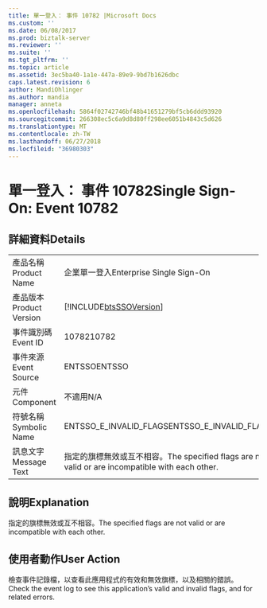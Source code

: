 ```yaml
---
title: 單一登入： 事件 10782 |Microsoft Docs
ms.custom: ''
ms.date: 06/08/2017
ms.prod: biztalk-server
ms.reviewer: ''
ms.suite: ''
ms.tgt_pltfrm: ''
ms.topic: article
ms.assetid: 3ec5ba40-1a1e-447a-89e9-9bd7b1626dbc
caps.latest.revision: 6
author: MandiOhlinger
ms.author: mandia
manager: anneta
ms.openlocfilehash: 5864f02742746bf48b41651279bf5cb6ddd93920
ms.sourcegitcommit: 266308ec5c6a9d8d80ff298ee6051b4843c5d626
ms.translationtype: MT
ms.contentlocale: zh-TW
ms.lasthandoff: 06/27/2018
ms.locfileid: "36980303"
---
```

# <a name="single-sign-on-event-10782"></a><span data-ttu-id="ec5a9-102">單一登入： 事件 10782</span><span class="sxs-lookup"><span data-stu-id="ec5a9-102">Single Sign-On: Event 10782</span></span>
## <a name="details"></a><span data-ttu-id="ec5a9-103">詳細資料</span><span class="sxs-lookup"><span data-stu-id="ec5a9-103">Details</span></span>  
  
|                 |                                                                        |
|-----------------|------------------------------------------------------------------------|
|  <span data-ttu-id="ec5a9-104">產品名稱</span><span class="sxs-lookup"><span data-stu-id="ec5a9-104">Product Name</span></span>   |                       <span data-ttu-id="ec5a9-105">企業單一登入</span><span class="sxs-lookup"><span data-stu-id="ec5a9-105">Enterprise Single Sign-On</span></span>                        |
| <span data-ttu-id="ec5a9-106">產品版本</span><span class="sxs-lookup"><span data-stu-id="ec5a9-106">Product Version</span></span> |       [!INCLUDE[btsSSOVersion](../includes/btsssoversion-md.md)]       |
|    <span data-ttu-id="ec5a9-107">事件識別碼</span><span class="sxs-lookup"><span data-stu-id="ec5a9-107">Event ID</span></span>     |                                 <span data-ttu-id="ec5a9-108">10782</span><span class="sxs-lookup"><span data-stu-id="ec5a9-108">10782</span></span>                                  |
|  <span data-ttu-id="ec5a9-109">事件來源</span><span class="sxs-lookup"><span data-stu-id="ec5a9-109">Event Source</span></span>   |                                 <span data-ttu-id="ec5a9-110">ENTSSO</span><span class="sxs-lookup"><span data-stu-id="ec5a9-110">ENTSSO</span></span>                                 |
|    <span data-ttu-id="ec5a9-111">元件</span><span class="sxs-lookup"><span data-stu-id="ec5a9-111">Component</span></span>    |                                  <span data-ttu-id="ec5a9-112">不適用</span><span class="sxs-lookup"><span data-stu-id="ec5a9-112">N/A</span></span>                                   |
|  <span data-ttu-id="ec5a9-113">符號名稱</span><span class="sxs-lookup"><span data-stu-id="ec5a9-113">Symbolic Name</span></span>  |                         <span data-ttu-id="ec5a9-114">ENTSSO_E_INVALID_FLAGS</span><span class="sxs-lookup"><span data-stu-id="ec5a9-114">ENTSSO_E_INVALID_FLAGS</span></span>                         |
|  <span data-ttu-id="ec5a9-115">訊息文字</span><span class="sxs-lookup"><span data-stu-id="ec5a9-115">Message Text</span></span>   | <span data-ttu-id="ec5a9-116">指定的旗標無效或互不相容。</span><span class="sxs-lookup"><span data-stu-id="ec5a9-116">The specified flags are not valid or are incompatible with each other.</span></span> |
  
## <a name="explanation"></a><span data-ttu-id="ec5a9-117">說明</span><span class="sxs-lookup"><span data-stu-id="ec5a9-117">Explanation</span></span>  
 <span data-ttu-id="ec5a9-118">指定的旗標無效或互不相容。</span><span class="sxs-lookup"><span data-stu-id="ec5a9-118">The specified flags are not valid or are incompatible with each other.</span></span>  
  
## <a name="user-action"></a><span data-ttu-id="ec5a9-119">使用者動作</span><span class="sxs-lookup"><span data-stu-id="ec5a9-119">User Action</span></span>  
 <span data-ttu-id="ec5a9-120">檢查事件記錄檔，以查看此應用程式的有效和無效旗標，以及相關的錯誤。</span><span class="sxs-lookup"><span data-stu-id="ec5a9-120">Check the event log to see this application’s valid and invalid flags, and for related errors.</span></span>